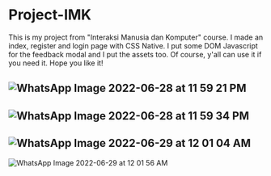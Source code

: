 # Project-IMK
This is my project from "Interaksi Manusia dan Komputer" course. I made an index, register and login page with CSS Native. I put some DOM Javascript for the feedback modal and I put the assets too. Of course, y'all can use it if you need it. Hope you like it!

![WhatsApp Image 2022-06-28 at 11 59 21 PM](https://user-images.githubusercontent.com/85505183/176241014-7e09dd6a-1ac3-4837-a049-d07665995ceb.jpeg)
---------------------------------------------------------------------
![WhatsApp Image 2022-06-28 at 11 59 34 PM](https://user-images.githubusercontent.com/85505183/176241116-1a2a2795-caa5-4553-a6a7-6afbe8b6400f.jpeg)
---------------------------------------------------------------------
![WhatsApp Image 2022-06-29 at 12 01 04 AM](https://user-images.githubusercontent.com/85505183/176241170-38d878cb-e6a3-43ca-9047-a5eb9805df5e.jpeg)
---------------------------------------------------------------------
![WhatsApp Image 2022-06-29 at 12 01 56 AM](https://user-images.githubusercontent.com/85505183/176241183-839169b7-ed9b-48f8-af35-9d4a26afac29.jpeg)
